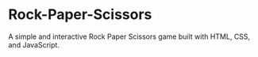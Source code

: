 # Rock-Paper-Scissors
A simple and interactive Rock Paper Scissors game built with HTML, CSS, and JavaScript.
